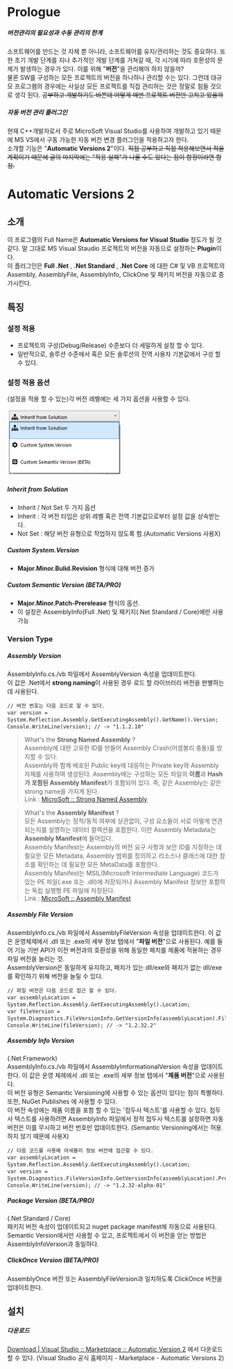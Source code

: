 # Prologue

##### 버전관리의 필요성과 수동 관리의 한계
소프트웨어를 만드는 것 자체 뿐 아니라, 소프트웨어를 유지/관리하는 것도 중요하다. 또한 초기 개발 단계를 지나 추가적인 개발 단계를 거쳐갈 때, 각 시기에 따라 호환성의 문제가 발생하는 경우가 있다. 이를 위해 "**버전**"을 관리해야 하지 않을까?  
물론 SW를 구성하는 모든 프로젝트의 버전을 하나하나 관리할 수는 있다. 그런데 대규모 프로그램의 경우에는 사실상 모든 프로젝트를 직접 관리하는 것은 정말로 힘들 것으로 생각 된다. ~~공부하고 개발하기도 바쁜데 어떻게 매번 프로젝트 버전만 고치고 있을까~~

##### 자동 버전 관리 플러그인

현재 C++개발자로서 주로 MicroSoft Visual Studio를 사용하여 개발하고 있기 때문에 MS VS에서 구동 가능한 자동 버전 변경 플러그인을 적용하고자 한다.  
소개할 기능은 "**Automatic Versions 2**"이다. ~~직접 공부하고 직접 적용해보면서 적을 계획이기 때문에 글의 마지막에는 "적용 실패"가 나올 수도 있다는 점이 함정이라면 함정.~~

# Automatic Versions 2
## 소개
이 프로그램의 Full Name은 **Automatic Versions for Visual Studio** 정도가 될 것 같다. 말 그대로 MS Visual Staudio 프로젝트의 버전을 자동으로 설정하는 **Plugin**이다.  
이 플러그인은 **Full .Net** , **.Net Standard** , **.Net Core** 에 대한 C# 및 VB 프로젝트의 Assembly, AssemblyFile, AssemblyInfo, ClickOne 및 패키지 버전을 자동으로 증가시킨다.

## 특징
### 설정 적용
- 프로젝트의 구성(Debug/Release) 수준보다 더 세밀하게 설정 할 수 있다.
- 일반적으로, 솔루션 수준에서 혹은 모든 솔루션의 전역 사용자 기본값에서 구성 할 수 있다.

### 설정 적용 옵션
(설정을 적용 할 수 있는)각 버전 레벨에는 세 가지 옵션을 사용할 수 있다.

![img_설정_옵션](/images/AV2_Setting_type.png)

##### Inherit from Solution
- Inherit / Not Set 두 가지 옵션
- Inherit : 각 버전 타입은 상위 레벨 혹은 전역 기본값으로부터 설정 값을 상속받는다.
- Not Set : 해당 버전 유형으로 작업하지 않도록 함.(Automatic Versions 사용X)
##### Custom System.Version
- **Major.Minor.Bulid.Revision** 형식에 대해 버전 증가
##### Custom Semantic Version (BETA/PRO)
- **Major.Minor.Patch-Prerelease** 형식의 옵션.
- 이 설정은 AssemblyInfo(Full .Net) 및 패키지(.Net Standard / Core)에만 사용 가능

### Version Type
##### Assembly Version
AssemblyInfo.cs./vb 파일에서 AssemblyVersion 속성을 업데이트한다.  
이 값은 .Net에서 **strong naming**이 사용된 경우 로드 할 라이브러리 버전을 판별하는 데 사용된다.
```
// 버전 번호는 다음 코드로 알 수 있다.
var version = System.Reflection.Assembly.GetExecutingAssembly().GetName().Version;
Console.WriteLine(version); // -> "1.1.2.10"
```
> What's the **Strong Named Assembly** ?  
Assembly에 대한 고유한 ID를 만들어 Assembly Crash(어셈블리 충돌)를 방지할 수 있다.  
Assembly와 함께 배포된 Public key에 대응하는 Private key와 Assembly 자체를 사용하여 생성된다. Assembly에는 구성하는 모든 파일의 **이름**과 **Hash가 포함된 Assembly Manifest**가 포함되어 있다. 즉, 같은 Assembly는 같은 strong name을 가지게 된다.  
Link : [MicroSoft :: Strong Named Assembly](https://docs.microsoft.com/ko-kr/dotnet/standard/assembly/strong-named)

> What's the **Assembly Manifest** ?  
모든 Assembly는 정적/동적 여부에 상관없이, 구성 요소들이 서로 어떻게 연관되는지를 설명하는 데이터 컬렉션을 포함한다. 이런 Assembly Metadata는 **Assembly Manifest**에 들어있다.  
Assembly Manifest는 Assembly의 버전 요구 사항과 보안 ID를 지정하는 데 필요한 모든 Metadata, Assembly 범위를 정의하고 리소스나 클래스에 대한 참조를 확인하는 데 필요한 모든 MetaData를 포함한다.  
Assembly Manifest는 MSIL(Microsoft Intermediate Language) 코드가 있는 PE 파일(.exe 또는 .dll)에 저장되거나 Assembly Manifest 정보만 포함하는 독립 실행형 PE 파일에 저장된다.  
Link : [MicroSoft :: Assembly Manifest](https://docs.microsoft.com/ko-kr/dotnet/standard/assembly/manifest)

##### Assembly File Version
AssemblyInfo.cs./vb 파일에서 AssemblyFileVersion 속성을 업데이트한다. 이 값은 운영체제에서 .dll 또는 .exe의 세부 정보 탭에서 "**파일 버전**"으로 사용된다. 예를 들어 기능 기반 API가 이전 버전과의 호환성을 위해 동일한 패치를 제품에 적용하는 경우 파일 버전을 늘리는 것.  
AssemblyVersion은 동일하게 유지하고, 패치가 있는 dll/exe와 패치가 없는 dll/exe를 확인하기 위해 버전을 늘릴 수 있다.
```
// 파일 버전은 다음 코드로 접근 할 수 있다.
var assemblyLocation = System.Reflection.Assembly.GetExecutingAssembly().Location;
var fileVersion = System.Diagnostics.FileVersionInfo.GetVersionInfo(assemblyLocation).FileVersion; 
Console.WriteLine(fileVersion); // -> "1.2.32.2"
```
##### Assembly Info Version
(.Net Framework)  
AssemblyInfo.cs./vb 파일에서 AssemblyImformationalVersion 속성을 업데이트한다. 이 값은 운영 체제에서 .dll 또는 .exe의 세부 정보 탭에서 "**제품 버전**"으로 사용된다.  
이 버전 유형은 Semantic Versioning에 사용할 수 있는 옵션이 있다는 점이 특별하다. 또한, NuGet Publishes 에 사용할 수 있다.  
이 버전 속성에는 제품 이름을 포함 할 수 있는 '접두사 텍스트'를 사용할 수 있다. 접두사 텍스트를 사용하려면 AssemblyInfo 파일에서 정적 접두사 텍스트를 설정하면 자동 버전은 이를 무시하고 버전 번호만 업데이트한다. (Semantic Versioning에서는 허용하지 않기 때문에 사용X)
```
// 다음 코드를 사용해 어세블리 정보 버전에 접근할 수 있다.
var assemblyLocation = System.Reflection.Assembly.GetExecutingAssembly().Location;
var version = System.Diagnostics.FileVersionInfo.GetVersionInfo(assemblyLocation).ProductVersion; 
Console.WriteLine(version); // -> "1.2.32-alpha-01"
```
##### Package Version (BETA/PRO)
(.Net Standard / Core)  
패키지 버전 속성이 업데이트되고 nuget package manifest에 자동으로 사용된다. Semantic Version에서만 사용할 수 있고, 프로젝트에서 이 버전을 얻는 방법은 AssemblyInfoVersion과 동일하다.

##### ClickOnce Version (BETA/PRO)
AssemblyOnce 버전 또는 AssemblyFileVersion과 일치하도록 ClickOnce 버전을 업데이트한다.

## 설치
##### 다운로드
[Download | Visual Studio :: Marketplace :: Automatic Version 2](https://marketplace.visualstudio.com/items?itemName=PrecisionInfinity.AutomaticVersions) 에서 다운로드 할 수 있다.
(Visual Studio 공식 홈페이지 - Marketplace - Automatic Versions 2)
